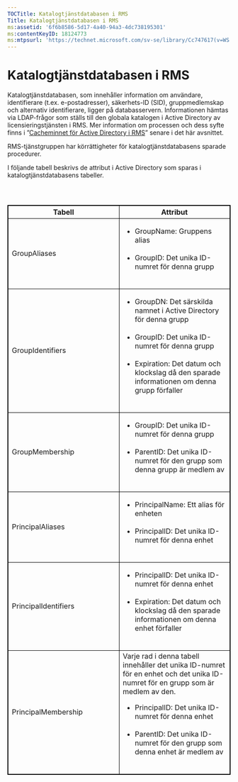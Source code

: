 ```yaml
---
TOCTitle: Katalogtjänstdatabasen i RMS
Title: Katalogtjänstdatabasen i RMS
ms:assetid: '6f6b8586-5d17-4a40-94a3-4dc738195301'
ms:contentKeyID: 18124773
ms:mtpsurl: 'https://technet.microsoft.com/sv-se/library/Cc747617(v=WS.10)'
---
```


Katalogtjänstdatabasen i RMS
============================

Katalogtjänstdatabasen, som innehåller information om användare, identifierare (t.ex. e-postadresser), säkerhets-ID (SID), gruppmedlemskap och alternativ identifierare, ligger på databasservern. Informationen hämtas via LDAP-frågor som ställs till den globala katalogen i Active Directory av licensieringstjänsten i RMS. Mer information om processen och dess syfte finns i ”[Cacheminnet för Active Directory i RMS](https://technet.microsoft.com/c721a2eb-2fe9-4346-b426-3cc169b97265)” senare i det här avsnittet.

RMS-tjänstgruppen har körrättigheter för katalogtjänstdatabasens sparade procedurer.

I följande tabell beskrivs de attribut i Active Directory som sparas i katalogtjänstdatabasens tabeller.

###  

 
<table style="border:1px solid black;">
<colgroup>
<col width="50%" />
<col width="50%" />
</colgroup>
<thead>
<tr class="header">
<th style="border:1px solid black;" >Tabell</th>
<th style="border:1px solid black;" >Attribut</th>
</tr>
</thead>
<tbody>
<tr class="odd">
<td style="border:1px solid black;">GroupAliases</td>
<td style="border:1px solid black;"><ul>
<li>GroupName: Gruppens alias<br />
<br />
</li>
<li>GroupID: Det unika ID-numret för denna grupp<br />
<br />
</li>
</ul></td>
</tr>
<tr class="even">
<td style="border:1px solid black;">GroupIdentifiers</td>
<td style="border:1px solid black;"><ul>
<li>GroupDN: Det särskilda namnet i Active Directory för denna grupp<br />
<br />
</li>
<li>GroupID: Det unika ID-numret för denna grupp<br />
<br />
</li>
<li>Expiration: Det datum och klockslag då den sparade informationen om denna grupp förfaller<br />
<br />
</li>
</ul></td>
</tr>
<tr class="odd">
<td style="border:1px solid black;">GroupMembership</td>
<td style="border:1px solid black;"><ul>
<li>GroupID: Det unika ID-numret för denna grupp<br />
<br />
</li>
<li>ParentID: Det unika ID-numret för den grupp som denna grupp är medlem av<br />
<br />
</li>
</ul></td>
</tr>
<tr class="even">
<td style="border:1px solid black;">PrincipalAliases</td>
<td style="border:1px solid black;"><ul>
<li>PrincipalName: Ett alias för enheten<br />
<br />
</li>
<li>PrincipalID: Det unika ID-numret för denna enhet<br />
<br />
</li>
</ul></td>
</tr>
<tr class="odd">
<td style="border:1px solid black;">PrincipalIdentifiers</td>
<td style="border:1px solid black;"><ul>
<li>PrincipalID: Det unika ID-numret för denna enhet<br />
<br />
</li>
<li>Expiration: Det datum och klockslag då den sparade informationen om denna enhet förfaller<br />
<br />
</li>
</ul></td>
</tr>
<tr class="even">
<td style="border:1px solid black;">PrincipalMembership</td>
<td style="border:1px solid black;">Varje rad i denna tabell innehåller det unika ID-numret för en enhet och det unika ID-numret för en grupp som är medlem av den.
<ul>
<li>PrincipalID: Det unika ID-numret för denna enhet<br />
<br />
</li>
<li>ParentID: Det unika ID-numret för den grupp som denna enhet är medlem av<br />
<br />
</li>
</ul></td>
</tr>
</tbody>
</table>
